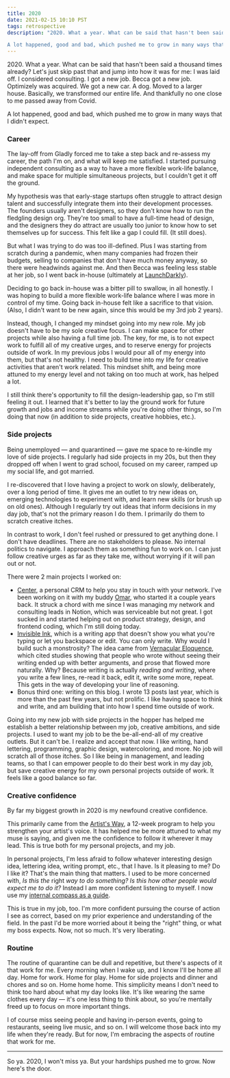 ```yaml
---
title: 2020
date: 2021-02-15 10:10 PST
tags: retrospective
description: "2020. What a year. What can be said that hasn't been said a thousand times already? Let's just skip past that and jump into how it was for me: I was laid off. I considered consulting. I got a new job. Becca got a new job. Optimizely was acquired. We got a new car. A dog. Moved to a larger house. Basically, we transformed our entire life. And thankfully no one close to me passed away from Covid.

A lot happened, good and bad, which pushed me to grow in many ways that I didn't expect."
---
```


2020\. What a year. What can be said that hasn't been said a thousand times already? Let's just skip past that and jump into how it was for me: I was laid off. I considered consulting. I got a new job. Becca got a new job. Optimizely was acquired. We got a new car. A dog. Moved to a larger house. Basically, we transformed our entire life. And thankfully no one close to me passed away from Covid.

A lot happened, good and bad, which pushed me to grow in many ways that I didn't expect.

### Career

The lay-off from Gladly forced me to take a step back and re-assess my career, the path I'm on, and what will keep me satisfied. I started pursuing independent consulting as a way to have a more flexible work-life balance, and make space for multiple simultaneous projects, but I couldn't get it off the ground.

My hypothesis was that early-stage startups often struggle to attract design talent and successfully integrate them into their development processes. The founders usually aren't designers, so they don't know how to run the fledgling design org. They're too small to have a full-time head of design, and the designers they do attract are usually too junior to know how to set themselves up for success. This felt like a gap I could fill. (It still does).

But what I was trying to do was too ill-defined. Plus I was starting from scratch during a pandemic, when many companies had frozen their budgets, selling to companies that don't have much money anyway, so there were headwinds against me. And then Becca was feeling less stable at her job, so I went back in-house (ultimately at [LaunchDarkly](http://launchdarkly.com)).

Deciding to go back in-house was a bitter pill to swallow, in all honestly. I was hoping to build a more flexible work-life balance where I was more in control of my time. Going back in-house felt like a sacrifice to that vision. (Also, I didn't want to be new again, since this would be my 3rd job 2 years).

Instead, though, I changed my mindset going into my new role. My job doesn't have to be my sole creative focus. I can make space for other projects while also having a full time job. The key, for me, is to not expect work to fulfill all of my creative urges, and to reserve energy for projects outside of work. In my previous jobs I would pour all of my energy into them, but that's not healthy. I need to build time into my life for creative activities that aren't work related. This mindset shift, and being more attuned to my energy level and not taking on too much at work, has helped a lot.

I still think there's opportunity to fill the design-leadership gap, so I'm still feeling it out. I learned that it's better to lay the ground work for future growth and jobs and income streams while you're doing other things, so I'm doing that now (in addition to side projects, creative hobbies, etc.).

### Side projects

Being unemployed — and quarantined — gave me space to re-kindle my love of side projects. I regularly had side projects in my 20s, but then they dropped off when I went to grad school, focused on my career, ramped up my social life, and got married.

I re-discovered that I love having a project to work on slowly, deliberately, over a long period of time. It gives me an outlet to try new ideas on, emerging technologies to experiment with, and learn new skills (or brush up on old ones). Although I regularly try out ideas that inform decisions in my day job, that's not the primary reason I do them. I primarily do them to scratch creative itches.

In contrast to work, I don't feel rushed or pressured to get anything done. I don't have deadlines. There are no stakeholders to please. No internal politics to navigate. I approach them as something fun to work on. I can just follow creative urges as far as they take me, without worrying if it will pan out or not.

There were 2 main projects I worked on:

- [Center](http://center.app), a personal CRM to help you stay in touch with your network. I've been working on it with my buddy [Omar](https://omarish.com/), who started it a couple years back. It struck a chord with me since I was managing my network and consulting leads in Notion, which was serviceable but not great. I got sucked in and started helping out on product strategy, design, and frontend coding, which I'm still doing today.
- [Invisible Ink](/ii), which is a writing app that doesn't show you what you're typing or let you backspace or edit. You can only write. Why would I build such a monstrosity? The idea came from [Vernacular Eloquence](/2020/11/19/notes-from-vernacular-eloquence/), which cited studies showing that people who wrote without seeing their writing ended up with better arguments, and prose that flowed more naturally. Why? Because writing is actually *reading and writing*, where you write a few lines, re-read it back, edit it, write some more, repeat. This gets in the way of developing your line of reasoning.
- Bonus third one: writing on this blog. I wrote 13 posts last year, which is more than the past few years, but not prolific. I like having space to think and write, and am building that into how I spend time outside of work.

Going into my new job with side projects in the hopper has helped me establish a better relationship between my job, creative ambitions, and side projects. I used to want my job to be the be-all-end-all of my creative outlets. But it can't be. I realize and accept that now. I like writing, hand lettering, programming, graphic design, watercoloring, and more. No job will scratch all of those itches. So I like being in management, and leading teams, so that I can empower people to do their best work in my day job, but save creative energy for my own personal projects outside of work. It feels like a good balance so far.

### Creative confidence

By far my biggest growth in 2020 is my newfound creative confidence.

This primarily came from the [Artist's Way](/2020/09/14/my-experience-with-the-artist-s-way/), a 12-week program to help you strengthen your artist's voice. It has helped me be more attuned to what my muse is saying, and given me the confidence to follow it wherever it may lead. This is true both for my personal projects, and my job.

In personal projects, I'm less afraid to follow whatever interesting design idea, lettering idea, writing prompt, etc., that I have. Is it pleasing to me? Do I like it? That's the main thing that matters. I used to be more concerned with, _Is this the_ right _way to do something? Is this how other people would expect me to do it?_ Instead I am more confident listening to myself. I now use my [internal compass as a guide](/2020/11/23/learning-the-true-power-of-artist-dates/).

This is true in my job, too. I'm more confident pursuing the course of action I see as correct, based on my prior experience and understanding of the field. In the past I'd be more worried about it being the "right" thing, or what my boss expects. Now, not so much. It's very liberating.

### Routine

The routine of quarantine can be dull and repetitive, but there's aspects of it that work for me. Every morning when I wake up, and I know I'll be home all day. Home for work. Home for play. Home for side projects and dinner and chores and so on. Home home home. This simplicity means I don't need to think too hard about what my day looks like. It's like wearing the same clothes every day — it's one less thing to think about, so you're mentally freed up to focus on more important things.

I of course miss seeing people and having in-person events, going to restaurants, seeing live music, and so on. I will welcome those back into my life when they're ready. But for now, I'm embracing the aspects of routine that work for me.

---

So ya. 2020, I won't miss ya. But your hardships pushed me to grow. Now here's the door.
